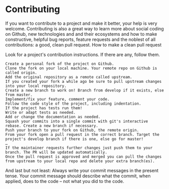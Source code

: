 # Contributing

If you want to contribute to a project and make it better, your help is very welcome. Contributing is also a great way to learn more about social coding on Github, new technologies and and their ecosystems and how to make constructive, helpful bug reports, feature requests and the noblest of all contributions: a good, clean pull request.
How to make a clean pull request

Look for a project's contribution instructions. If there are any, follow them.

    Create a personal fork of the project on Github.
    Clone the fork on your local machine. Your remote repo on Github is called origin.
    Add the original repository as a remote called upstream.
    If you created your fork a while ago be sure to pull upstream changes into your local repository.
    Create a new branch to work on! Branch from develop if it exists, else from master.
    Implement/fix your feature, comment your code.
    Follow the code style of the project, including indentation.
    If the project has tests run them!
    Write or adapt tests as needed.
    Add or change the documentation as needed.
    Squash your commits into a single commit with git's interactive rebase. Create a new branch if necessary.
    Push your branch to your fork on Github, the remote origin.
    From your fork open a pull request in the correct branch. Target the project's develop branch if there is one, else go for master!
    …
    If the maintainer requests further changes just push them to your branch. The PR will be updated automatically.
    Once the pull request is approved and merged you can pull the changes from upstream to your local repo and delete your extra branch(es).

And last but not least: Always write your commit messages in the present tense. Your commit message should describe what the commit, when applied, does to the code – not what you did to the code.
